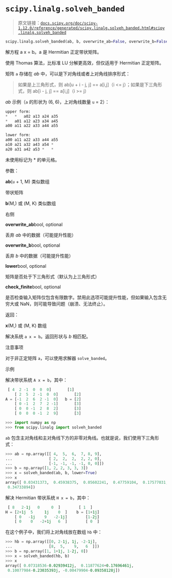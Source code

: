 # `scipy.linalg.solveh_banded`

> 原文链接：[`docs.scipy.org/doc/scipy-1.12.0/reference/generated/scipy.linalg.solveh_banded.html#scipy.linalg.solveh_banded`](https://docs.scipy.org/doc/scipy-1.12.0/reference/generated/scipy.linalg.solveh_banded.html#scipy.linalg.solveh_banded)

```py
scipy.linalg.solveh_banded(ab, b, overwrite_ab=False, overwrite_b=False, lower=False, check_finite=True)
```

解方程 a x = b。a 是 Hermitian 正定带状矩阵。

使用 Thomas 算法，比标准 LU 分解更高效，但仅适用于 Hermitian 正定矩阵。

矩阵 `a` 存储在 *ab* 中，可以是下对角线或者上对角线排序形式：

> 如果是上三角形式，则 ab[u + i - j, j] == a[i,j]（i <= j）；如果是下三角形式，则 ab[i - j, j] == a[i,j]（i >= j）

*ab* 示例（`a` 的形状为 (6, 6)，上对角线数量 `u` = 2）：

```py
upper form:
*   *   a02 a13 a24 a35
*   a01 a12 a23 a34 a45
a00 a11 a22 a33 a44 a55

lower form:
a00 a11 a22 a33 a44 a55
a10 a21 a32 a43 a54 *
a20 a31 a42 a53 *   * 
```

未使用标记为 * 的单元格。

参数：

**ab**(`u` + 1, M) 类似数组

带状矩阵

**b**(M,) 或 (M, K) 类似数组

右侧

**overwrite_ab**bool, optional

丢弃 *ab* 中的数据（可能提升性能）

**overwrite_b**bool, optional

丢弃 *b* 中的数据（可能提升性能）

**lower**bool, optional

矩阵是否处于下三角形式（默认为上三角形式）

**check_finite**bool, optional

是否检查输入矩阵仅包含有限数字。禁用此选项可能提升性能，但如果输入包含无穷大或 NaN，则可能导致问题（崩溃、无法终止）。

返回：

**x**(M,) 或 (M, K) 数组

解决系统 `a x = b`。返回形状与 *b* 相匹配。

注意事项

对于非正定矩阵 `a`，可以使用求解器 `solve_banded`。

示例

解决带状系统 `A x = b`，其中：

```py
 [ 4  2 -1  0  0  0]       [1]
    [ 2  5  2 -1  0  0]       [2]
A = [-1  2  6  2 -1  0]   b = [2]
    [ 0 -1  2  7  2 -1]       [3]
    [ 0  0 -1  2  8  2]       [3]
    [ 0  0  0 -1  2  9]       [3] 
```

```py
>>> import numpy as np
>>> from scipy.linalg import solveh_banded 
```

`ab` 包含主对角线和主对角线下方的非零对角线。也就是说，我们使用下三角形式：

```py
>>> ab = np.array([[ 4,  5,  6,  7, 8, 9],
...                [ 2,  2,  2,  2, 2, 0],
...                [-1, -1, -1, -1, 0, 0]])
>>> b = np.array([1, 2, 2, 3, 3, 3])
>>> x = solveh_banded(ab, b, lower=True)
>>> x
array([ 0.03431373,  0.45938375,  0.05602241,  0.47759104,  0.17577031,
 0.34733894]) 
```

解决 Hermitian 带状系统 `H x = b`，其中：

```py
 [ 8   2-1j   0     0  ]        [ 1  ]
H = [2+1j  5     1j    0  ]    b = [1+1j]
    [ 0   -1j    9   -2-1j]        [1-2j]
    [ 0    0   -2+1j   6  ]        [ 0  ] 
```

在这个例子中，我们将上对角线放在数组 `hb` 中：

```py
>>> hb = np.array([[0, 2-1j, 1j, -2-1j],
...                [8,  5,    9,   6  ]])
>>> b = np.array([1, 1+1j, 1-2j, 0])
>>> x = solveh_banded(hb, b)
>>> x
array([ 0.07318536-0.02939412j,  0.11877624+0.17696461j,
 0.10077984-0.23035393j, -0.00479904-0.09358128j]) 
```
